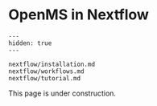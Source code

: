 OpenMS in Nextflow
==================

```{toctree}
---
hidden: true
---

nextflow/installation.md
nextflow/workflows.md
nextflow/tutorial.md
```

This page is under construction.
